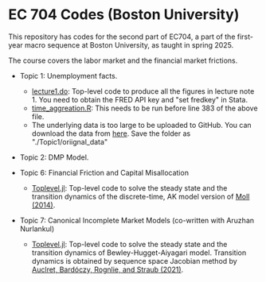 # EC 704 Codes (Boston University)

This repository has codes for the second part of EC704, a part of the first-year macro sequence at Boston University, as taught in spring 2025.

The course covers the labor market and the financial market frictions.
* Topic 1: Unemployment facts.
  * [lecture1.do](./Topic1/lecture1.do): Top-level code to produce all the figures in lecture note 1. You need to obtain the FRED API key and "set fredkey" in Stata.
  * [time_aggreation.R](./Topic1/time_aggregation.R): This needs to be run before line 383 of the above file.
  * The underlying data is too large to be uploaded to GitHub. You can download the data from [here](https://www.dropbox.com/scl/fo/aofw98nppaey0pjoi1aql/AL0pFltslJinYj_tKfWq4IY?rlkey=a9v0i1ugkf30ik5zyiiam77eb&dl=1). Save the folder as "./Topic1/oriignal_data"
 
* Topic 2: DMP Model.


* Topic 6: Financial Friction and Capital Misallocation
  * [Toplevel.jl](./Topic6/Toplevel.jl): Top-level code to solve the steady state and the transition dynamics of the discrete-time, AK model version of [Moll (2014)](https://benjaminmoll.com/wp-content/uploads/2019/07/TFPFF.pdf).

* Topic 7: Canonical Incomplete Market Models (co-written with Aruzhan Nurlankul)
  * [Toplevel.jl](./Topic7/Toplevel.jl): Top-level code to solve the steady state and the transition dynamics of Bewley-Hugget-Aiyagari model. Transition dynamics is obtained by sequence space Jacobian method by [Auclret, Bardóczy, Rognlie, and Straub (2021)](https://web.stanford.edu/~aauclert/sequence_space_jacobian.pdf).


